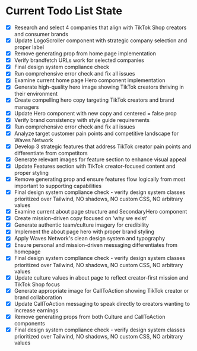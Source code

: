 <!-- DO NOT EDIT - Managed by todo_list tool -->
<!-- Updated: 2025-09-26T14:33:36.838Z -->

# Current Todo List State

- [x] Research and select 4 companies that align with TikTok Shop creators and consumer brands
- [x] Update LogoScroller component with strategic company selection and proper label
- [x] Remove generating prop from home page implementation
- [x] Verify brandfetch URLs work for selected companies
- [x] Final design system compliance check
- [x] Run comprehensive error check and fix all issues
- [x] Examine current home page Hero component implementation
- [x] Generate high-quality hero image showing TikTok creators thriving in their environment
- [x] Create compelling hero copy targeting TikTok creators and brand managers
- [x] Update Hero component with new copy and centered = false prop
- [x] Verify brand consistency with style guide requirements
- [x] Run comprehensive error check and fix all issues
- [x] Analyze target customer pain points and competitive landscape for Waves Network
- [x] Develop 3 strategic features that address TikTok creator pain points and differentiate from competitors
- [x] Generate relevant images for feature section to enhance visual appeal
- [x] Update Features section with TikTok creator-focused content and proper styling
- [x] Remove generating prop and ensure features flow logically from most important to supporting capabilities
- [x] Final design system compliance check - verify design system classes prioritized over Tailwind, NO shadows, NO custom CSS, NO arbitrary values
- [x] Examine current about page structure and SecondaryHero component
- [x] Create mission-driven copy focused on 'why we exist'
- [x] Generate authentic team/culture imagery for credibility
- [x] Implement the about page hero with proper brand styling
- [x] Apply Waves Network's clean design system and typography
- [x] Ensure personal and mission-driven messaging differentiates from homepage
- [x] Final design system compliance check - verify design system classes prioritized over Tailwind, NO shadows, NO custom CSS, NO arbitrary values
- [x] Update culture values in about page to reflect creator-first mission and TikTok Shop focus
- [x] Generate appropriate image for CallToAction showing TikTok creator or brand collaboration
- [x] Update CallToAction messaging to speak directly to creators wanting to increase earnings
- [x] Remove generating props from both Culture and CallToAction components
- [x] Final design system compliance check - verify design system classes prioritized over Tailwind, NO shadows, NO custom CSS, NO arbitrary values
